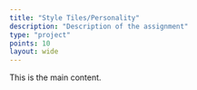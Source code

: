 ```yaml
---
title: "Style Tiles/Personality"
description: "Description of the assignment"
type: "project"
points: 10
layout: wide
---
```


This is the main content.